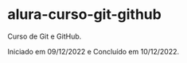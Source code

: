 # alura-curso-git-github

Curso de Git e GitHub.

Iniciado em 09/12/2022 e Concluído em 10/12/2022.
